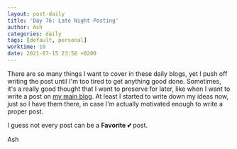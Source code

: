 ```yaml
---
layout: post-daily
title: 'Day 76: Late Night Posting'
author: Ash
categories: daily
tags: [default, personal]
worktime: 10
date: 2021-07-15 23:58 +0200
---
```

There are so many things I want to cover in these daily blogs, yet I push off writing the post until I'm too tired to get anything good done. Sometimes, it's a really good thought that I want to preserve for later, like when I want to write a post on [my main blog](https://thelifeofash.com). At least I started to write down my ideas now, just so I have them there, in case I'm actually motivated enough to write a proper post. 

I guess not every post can be a **Favorite** 💕 post.

Ash
